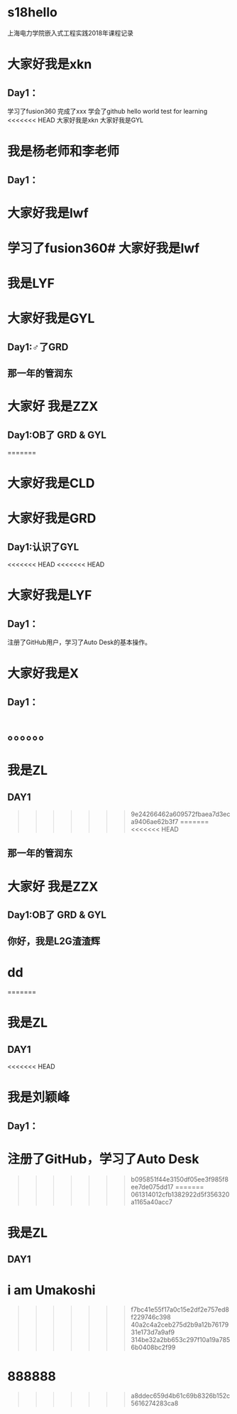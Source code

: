 # s18hello
上海电力学院嵌入式工程实践2018年课程记录
# 大家好我是xkn
## Day1：
学习了fusion360
完成了xxx
学会了github
hello world test for learning
<<<<<<< HEAD
大家好我是xkn
大家好我是GYL
# 我是杨老师和李老师
## Day1：
# 大家好我是lwf
学习了fusion360# 大家好我是lwf
=======
# 我是LYF
# 大家好我是GYL
## Day1:♂了GRD
## 那一年的管润东
# 大家好 我是ZZX
## Day1:OB了 GRD & GYL
=======
# 大家好我是CLD
# 大家好我是GRD
## Day1:认识了GYL
<<<<<<< HEAD
<<<<<<< HEAD

# 大家好我是LYF
## Day1：
注册了GitHub用户，学习了Auto Desk的基本操作。
# 大家好我是X
## Day1：
。。。。。。
=======
# 我是ZL
## DAY1
>>>>>>> 9e24266462a609572fbaea7d3eca9406ae62b3f7
=======
<<<<<<< HEAD
## 那一年的管润东
# 大家好 我是ZZX
## Day1:OB了 GRD & GYL
## 你好，我是L2G渣渣辉
# dd
=======
# 我是ZL
## DAY1
<<<<<<< HEAD
# 我是刘颖峰
## Day1：
   注册了GitHub，学习了Auto Desk
=======
>>>>>>> b095851f44e3150df05ee3f985f8ee7de075dd17
=======
>>>>>>> 061314012cfb1382922d5f356320a1165a40acc7
# 我是ZL
## DAY1
# i am Umakoshi
>>>>>>> f7bc41e55f17a0c15e2df2e757ed8f229746c398
>>>>>>> 40a2c4a2ceb275d2b9a12b7617931e173d7a9af9
>>>>>>> 314be32a2bb653c297f10a19a7856b0408bc2f99
# 888888
>>>>>>> a8ddec659d4b61c69b8326b152c5616274283ca8
